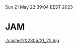 Sun 21 May 22:39:04 EEST 2023
# JAM
<a href='./cache/202305/21_22.log'>./cache/202305/21_22.log</a>
